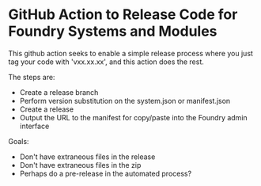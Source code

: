 # GitHub Action to Release Code for Foundry Systems and Modules

This github action seeks to enable a simple release process where you just tag your code with 'vxx.xx.xx', and this action does the rest.

The steps are:

* Create a release branch
* Perform version substitution on the system.json or manifest.json
* Create a release
* Output the URL to the manifest for copy/paste into the Foundry admin interface


Goals:
* Don't have extraneous files in the release
* Don't have extraneous files in the zip
* Perhaps do a pre-release in the automated process?
